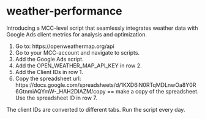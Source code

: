 # weather-performance
Introducing a MCC-level script that seamlessly integrates weather data with Google Ads client metrics for analysis and optimization.

<ol>
<li>Go to: https://openweathermap.org/api</li>
<li>Go to your MCC-account and navigate to scripts.</li>
<li>Add the Google Ads script.</li>
<li>Add the OPEN_WEATHER_MAP_API_KEY in row 2.</li>
<li>Add the Client IDs in row 1.</li>
<li>Copy the spreadsheet url: https://docs.google.com/spreadsheets/d/1KXD6iN0RTqMDLnwOa8Y0R6GtnmiAQYmW-_HAH2DIAZM/copy == make a copy of the spreadsheet. Use the spreadsheet ID in row 7.</li>
</ol>

The client IDs are converted to different tabs. Run the script every day.
